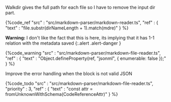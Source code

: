 Walkdir gives the full path for each file so I have to remove the input dir part.

{%code_ref
    "src" : "src/markdown-parser/markdown-reader.ts",
    "ref" : {
        "text" : "file.substr(dirNameLength + 1).match(mdre)"
    }
%}

**Warning:**
I don't like the fact that this is here, its implying that it has 1-1 relation with the metadata saved
{:.alert .alert-danger }

{%code_warning
    "src" : "src/markdown-parser/markdown-file-reader.ts",
    "ref" : {
        "text" : "Object.defineProperty(ref, \"jsonml\", { enumerable: false });"
    }
%}




Improve the error handling when the block is not valid JSON

{%code_todo
    "src" : "src/markdown-parser/markdown-file-reader.ts",
    "priority" : 3,
    "ref" : {
        "text" : "const attr = fromUnknownWithSchema(CodeReferenceAttr)"
    }
%}
